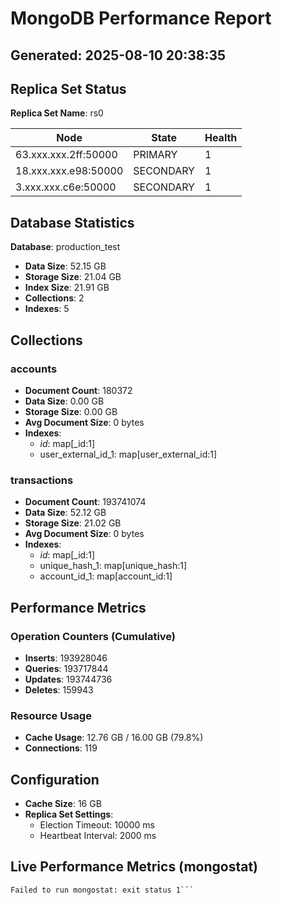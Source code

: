 # MongoDB Performance Report

## Generated: 2025-08-10 20:38:35

## Replica Set Status

**Replica Set Name**: rs0

| Node | State | Health |
|------|-------|--------|
| 63.xxx.xxx.2ff:50000 | PRIMARY | 1 |
| 18.xxx.xxx.e98:50000 | SECONDARY | 1 |
| 3.xxx.xxx.c6e:50000 | SECONDARY | 1 |

## Database Statistics

**Database**: production_test

- **Data Size**: 52.15 GB
- **Storage Size**: 21.04 GB
- **Index Size**: 21.91 GB
- **Collections**: 2
- **Indexes**: 5

## Collections

### accounts
- **Document Count**: 180372
- **Data Size**: 0.00 GB
- **Storage Size**: 0.00 GB
- **Avg Document Size**: 0 bytes
- **Indexes**:
  - _id_: map[_id:1]
  - user_external_id_1: map[user_external_id:1]

### transactions
- **Document Count**: 193741074
- **Data Size**: 52.12 GB
- **Storage Size**: 21.02 GB
- **Avg Document Size**: 0 bytes
- **Indexes**:
  - _id_: map[_id:1]
  - unique_hash_1: map[unique_hash:1]
  - account_id_1: map[account_id:1]

## Performance Metrics

### Operation Counters (Cumulative)
- **Inserts**: 193928046
- **Queries**: 193717844
- **Updates**: 193744736
- **Deletes**: 159943

### Resource Usage
- **Cache Usage**: 12.76 GB / 16.00 GB (79.8%)
- **Connections**: 119

## Configuration

- **Cache Size**: 16 GB
- **Replica Set Settings**:
  - Election Timeout: 10000 ms
  - Heartbeat Interval: 2000 ms

## Live Performance Metrics (mongostat)

```
Failed to run mongostat: exit status 1```
